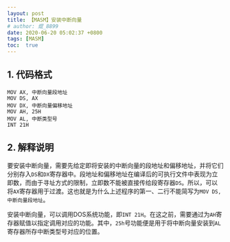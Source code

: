 ```yaml
---
layout: post
title: 【MASM】安装中断向量
# author: 焜_8899
date: 2020-06-20 05:02:37 +0800
tags: [MASM]
toc:  true
---
```


## 1. 代码格式

```
MOV AX, 中断向量段地址
MOV DS, AX
MOV DX, 中断向量偏移地址
MOV AH, 25H
MOV AL, 中断类型号
INT 21H
```

## 2. 解释说明

要安装中断向量，需要先给定即将安装的中断向量的段地址和偏移地址，并将它们分别存入`DS`和`DX`寄存器中。段地址和偏移地址在编译后的可执行文件中表现为立即数，而由于寻址方式的限制，立即数不能被直接传给段寄存器`DS`。所以，可以将`AX`寄存器用于过渡。这也就是为什么上述程序的第一、二行不能简写为`MOV DS, 中断向量段地址`。

安装中断向量，可以调用DOS系统功能，即`INT 21H`。在这之前，需要通过为`AH`寄存器赋值以指定调用对应的功能。其中，`25h`号功能便是用于将中断向量安装到`AL`寄存器所存中断类型号对应的位置。

